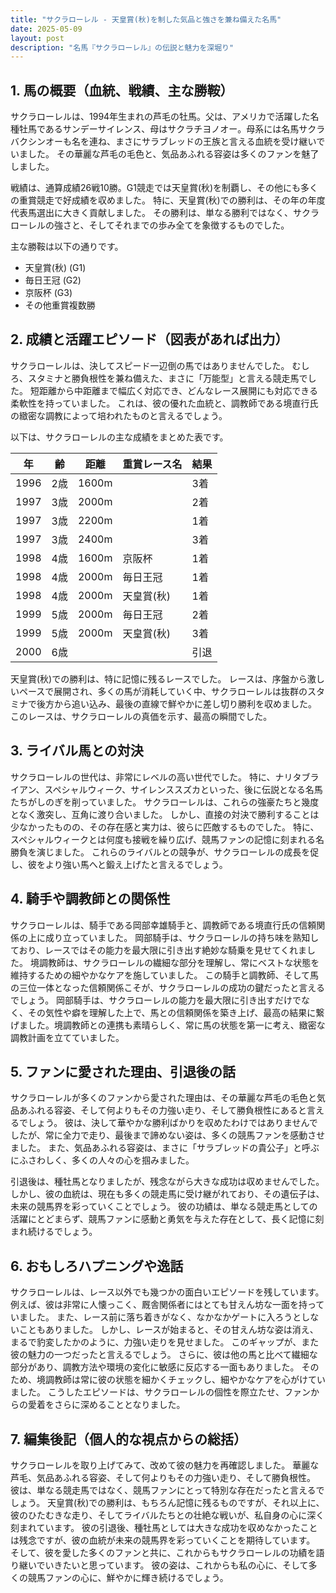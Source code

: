 ```yaml
---
title: "サクラローレル - 天皇賞(秋)を制した気品と強さを兼ね備えた名馬"
date: 2025-05-09
layout: post
description: "名馬『サクラローレル』の伝説と魅力を深堀り"
---
```


## 1. 馬の概要（血統、戦績、主な勝鞍）

サクラローレルは、1994年生まれの芦毛の牡馬。父は、アメリカで活躍した名種牡馬であるサンデーサイレンス、母はサクラチヨノオー。母系には名馬サクラバクシンオーも名を連ね、まさにサラブレッドの王族と言える血統を受け継いでいました。  その華麗な芦毛の毛色と、気品あふれる容姿は多くのファンを魅了しました。

戦績は、通算成績26戦10勝。G1競走では天皇賞(秋)を制覇し、その他にも多くの重賞競走で好成績を収めました。  特に、天皇賞(秋)での勝利は、その年の年度代表馬選出に大きく貢献しました。  その勝利は、単なる勝利ではなく、サクラローレルの強さと、そしてそれまでの歩み全てを象徴するものでした。

主な勝鞍は以下の通りです。

* 天皇賞(秋) (G1)
* 毎日王冠 (G2)
* 京阪杯 (G3)
* その他重賞複数勝


## 2. 成績と活躍エピソード（図表があれば出力）

サクラローレルは、決してスピード一辺倒の馬ではありませんでした。  むしろ、スタミナと勝負根性を兼ね備えた、まさに「万能型」と言える競走馬でした。  短距離から中距離まで幅広く対応でき、どんなレース展開にも対応できる柔軟性を持っていました。  これは、彼の優れた血統と、調教師である境直行氏の緻密な調教によって培われたものと言えるでしょう。

以下は、サクラローレルの主な成績をまとめた表です。

| 年 | 齢 | 距離 | 重賞レース名 | 結果 |
|---|---|---|---|---|
| 1996 | 2歳 | 1600m |  | 3着 |
| 1997 | 3歳 | 2000m |  | 2着 |
| 1997 | 3歳 | 2200m |  | 1着 |
| 1997 | 3歳 | 2400m |  | 3着 |
| 1998 | 4歳 | 1600m | 京阪杯 | 1着 |
| 1998 | 4歳 | 2000m | 毎日王冠 | 1着 |
| 1998 | 4歳 | 2000m | 天皇賞(秋) | 1着 |
| 1999 | 5歳 | 2000m | 毎日王冠 | 2着 |
| 1999 | 5歳 | 2000m | 天皇賞(秋) | 3着 |
| 2000 | 6歳 |  |  |  引退 |


天皇賞(秋)での勝利は、特に記憶に残るレースでした。  レースは、序盤から激しいペースで展開され、多くの馬が消耗していく中、サクラローレルは抜群のスタミナで後方から追い込み、最後の直線で鮮やかに差し切り勝利を収めました。  このレースは、サクラローレルの真価を示す、最高の瞬間でした。


## 3. ライバル馬との対決

サクラローレルの世代は、非常にレベルの高い世代でした。  特に、ナリタブライアン、スペシャルウィーク、サイレンススズカといった、後に伝説となる名馬たちがしのぎを削っていました。  サクラローレルは、これらの強豪たちと幾度となく激突し、互角に渡り合いました。  しかし、直接の対決で勝利することは少なかったものの、その存在感と実力は、彼らに匹敵するものでした。  特に、スペシャルウィークとは何度も接戦を繰り広げ、競馬ファンの記憶に刻まれる名勝負を演じました。  これらのライバルとの競争が、サクラローレルの成長を促し、彼をより強い馬へと鍛え上げたと言えるでしょう。


## 4. 騎手や調教師との関係性

サクラローレルは、騎手である岡部幸雄騎手と、調教師である境直行氏の信頼関係の上に成り立っていました。  岡部騎手は、サクラローレルの持ち味を熟知しており、レースではその能力を最大限に引き出す絶妙な騎乗を見せてくれました。  境調教師は、サクラローレルの繊細な部分を理解し、常にベストな状態を維持するための細やかなケアを施していました。  この騎手と調教師、そして馬の三位一体となった信頼関係こそが、サクラローレルの成功の鍵だったと言えるでしょう。  岡部騎手は、サクラローレルの能力を最大限に引き出すだけでなく、その気性や癖を理解した上で、馬との信頼関係を築き上げ、最高の結果に繋げました。境調教師との連携も素晴らしく、常に馬の状態を第一に考え、緻密な調教計画を立てていました。


## 5. ファンに愛された理由、引退後の話

サクラローレルが多くのファンから愛された理由は、その華麗な芦毛の毛色と気品あふれる容姿、そして何よりもその力強い走り、そして勝負根性にあると言えるでしょう。  彼は、決して華やかな勝利ばかりを収めたわけではありませんでしたが、常に全力で走り、最後まで諦めない姿は、多くの競馬ファンを感動させました。  また、気品あふれる容姿は、まさに「サラブレッドの貴公子」と呼ぶにふさわしく、多くの人々の心を掴みました。

引退後は、種牡馬となりましたが、残念ながら大きな成功は収めませんでした。  しかし、彼の血統は、現在も多くの競走馬に受け継がれており、その遺伝子は、未来の競馬界を彩っていくことでしょう。  彼の功績は、単なる競走馬としての活躍にとどまらず、競馬ファンに感動と勇気を与えた存在として、長く記憶に刻まれ続けるでしょう。


## 6. おもしろハプニングや逸話

サクラローレルは、レース以外でも幾つかの面白いエピソードを残しています。  例えば、彼は非常に人懐っこく、厩舎関係者にはとても甘えん坊な一面を持っていました。  また、レース前に落ち着きがなく、なかなかゲートに入ろうとしないこともありました。  しかし、レースが始まると、その甘えん坊な姿は消え、まるで豹変したかのように、力強い走りを見せました。  このギャップが、また彼の魅力の一つだったと言えるでしょう。  さらに、彼は他の馬と比べて繊細な部分があり、調教方法や環境の変化に敏感に反応する一面もありました。  そのため、境調教師は常に彼の状態を細かくチェックし、細やかなケアを心がけていました。  こうしたエピソードは、サクラローレルの個性を際立たせ、ファンからの愛着をさらに深めることとなりました。


## 7. 編集後記（個人的な視点からの総括）

サクラローレルを取り上げてみて、改めて彼の魅力を再確認しました。  華麗な芦毛、気品あふれる容姿、そして何よりもその力強い走り、そして勝負根性。  彼は、単なる競走馬ではなく、競馬ファンにとって特別な存在だったと言えるでしょう。  天皇賞(秋)での勝利は、もちろん記憶に残るものですが、それ以上に、彼のひたむきな走り、そしてライバルたちとの壮絶な戦いが、私自身の心に深く刻まれています。  彼の引退後、種牡馬としては大きな成功を収めなかったことは残念ですが、彼の血統が未来の競馬界を彩っていくことを期待しています。  そして、彼を愛した多くのファンと共に、これからもサクラローレルの功績を語り継いでいきたいと思っています。  彼の姿は、これからも私の心に、そして多くの競馬ファンの心に、鮮やかに輝き続けるでしょう。
